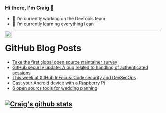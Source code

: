 ### Hi there, I'm Craig 👋

<!--
**CraigTeelFugro/CraigTeelFugro** is a ✨ _special_ ✨ repository because its `README.md` (this file) appears on your GitHub profile.

Here are some ideas to get you started:
-->

- 🔭 I’m currently working on the DevTools team
- 🌱 I’m currently learning everything I can

[<img align="left" alt="Craig Teel | LinkedIn" width="22px" src="https://cdn.jsdelivr.net/npm/simple-icons@v3/icons/linkedin.svg" />][linkedin]

---

# GitHub Blog Posts

<!-- BLOG-POST-LIST:START -->
- [Take the first global open source maintainer survey](https://opensource.com/article/21/3/open-source-maintainer-survey)
- [GitHub security update: A bug related to handling of authenticated sessions](https://github.blog/2021-03-08-github-security-update-a-bug-related-to-handling-of-authenticated-sessions/)
- [This week at GitHub InFocus: Code security and DevSecOps](https://github.blog/2021-03-08-github-infocus-code-security-devsecops/)
- [Cast your Android device with a Raspberry Pi](https://opensource.com/article/21/3/android-raspberry-pi)
- [6 open source tools for wedding planning](https://opensource.com/article/21/3/open-source-wedding-planning)
<!-- BLOG-POST-LIST:END -->

## [![Craig's github stats](https://github-readme-stats.vercel.app/api?username=craigteelfugro)](https://github.com/anuraghazra/github-readme-stats)


[linkedin]: https://linkedin.com/in/craig-teel-b8786771
